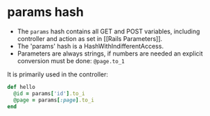 # params hash


- The `params` hash contains all GET and POST variables, including controller and action as set in [[Rails Parameters]].
- The 'params' hash is a HashWithIndifferentAccess.
- Parameters are always strings, if numbers are needed an explicit conversion must be done: `@page.to_1`

It is primarily used in the controller:

```ruby
def hello
  @id = params['id'].to_i
  @page = params[:page].to_i
end
```